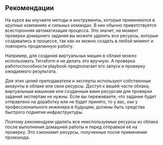 ## Рекомендации

На курсе вы изучаете методы и инструменты, которые применяются в крупных компаниях и сильных командах. В них обычно приветствуется всесторонняя автоматизация процесса. Это значит, на момент проверки домашнего задания вы можете удалить все ресурсы, которые создавались в процессе, так как их можно создать в любой момент и повторить проделанную работу.

Например, для создания виртуальных машин в облаке можно использовать Terraform и не делать это вручную. А проверка работоспособности playbook предполагает его запуск и проверку ожидаемого результата.

Для этих целей преподаватели и эксперты используют собственные аккаунты в облаке или свои ресурсы. Доступ к вашей части облака, виртуальным машинам или созданным вами ресурсам для проверки заданий экспертам не нужны. Если вы переживаете, что задание будет отправлено на доработку или не будет принято, то у вас, как у профессионального инженера в будущем, должны быть средства быстрого поднятия инфраструктуры.

Поэтому рекомендуем удалять все неиспользуемые ресурсы из облака после выполнения домашней работы и перед отправкой её на проверку. Это сэкономит ресурсы, полученные после применения промокода.
